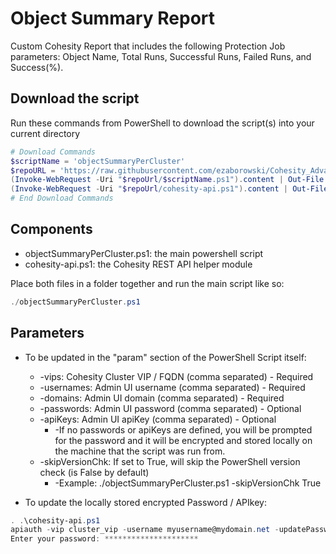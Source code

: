 # Object Summary Report

Custom Cohesity Report that includes the following Protection Job parameters: Object Name, Total Runs, Successful Runs, Failed Runs, and Success(%).

## Download the script

Run these commands from PowerShell to download the script(s) into your current directory

```powershell
# Download Commands
$scriptName = 'objectSummaryPerCluster'
$repoURL = 'https://raw.githubusercontent.com/ezaborowski/Cohesity_Advanced_Services/main/PowerShell/ProtectionSummary'
(Invoke-WebRequest -Uri "$repoUrl/$scriptName.ps1").content | Out-File "$scriptName.ps1"; (Get-Content "$scriptName.ps1") | Set-Content "$scriptName.ps1"
(Invoke-WebRequest -Uri "$repoUrl/cohesity-api.ps1").content | Out-File cohesity-api.ps1; (Get-Content cohesity-api.ps1) | Set-Content cohesity-api.ps1
# End Download Commands
```

## Components

* objectSummaryPerCluster.ps1: the main powershell script
* cohesity-api.ps1: the Cohesity REST API helper module

Place both files in a folder together and run the main script like so:

```powershell
./objectSummaryPerCluster.ps1

```

## Parameters
* To be updated in the "param" section of the PowerShell Script itself:

  * -vips: Cohesity Cluster VIP / FQDN (comma separated)  - Required
  * -usernames: Admin UI username (comma separated)       - Required
  * -domains: Admin UI domain (comma separated)           - Required
  * -passwords: Admin UI password (comma separated)       - Optional
  * -apiKeys: Admin UI apiKey (comma separated)           - Optional
    * -If no passwords or apiKeys are defined, you will be prompted for the password and it will be encrypted and stored locally on the machine that the script was run from.
  * -skipVersionChk: If set to True, will skip the PowerShell version check (is False by default)
    * -Example: ./objectSummaryPerCluster.ps1 -skipVersionChk True


* To update the locally stored encrypted Password / APIkey:
```powershell
. .\cohesity-api.ps1
apiauth -vip cluster_vip -username myusername@mydomain.net -updatePassword
Enter your password: *********************
```